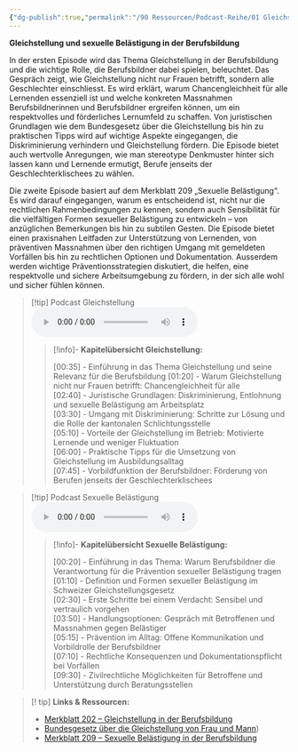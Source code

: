 ```yaml
---
{"dg-publish":true,"permalink":"/90 Ressourcen/Podcast-Reihe/01 Gleichstellung - Sexuelle Belästigung/"}
---
```


**Gleichstellung und sexuelle Belästigung in der Berufsbildung**

In der ersten Episode wird das Thema Gleichstellung in der Berufsbildung und die wichtige Rolle, die Berufsbildner dabei spielen, beleuchtet. Das Gespräch zeigt, wie Gleichstellung nicht nur Frauen betrifft, sondern alle Geschlechter einschliesst. Es wird erklärt, warum Chancengleichheit für alle Lernenden essenziell ist und welche konkreten Massnahmen Berufsbildnerinnen und Berufsbildner ergreifen können, um ein respektvolles und förderliches Lernumfeld zu schaffen. 
Von juristischen Grundlagen wie dem Bundesgesetz über die Gleichstellung bis hin zu praktischen Tipps wird auf wichtige Aspekte eingegangen, die Diskriminierung verhindern und Gleichstellung fördern. Die Episode bietet auch wertvolle Anregungen, wie man stereotype Denkmuster hinter sich lassen kann und Lernende ermutigt, Berufe jenseits der Geschlechterklischees zu wählen. 

Die zweite Episode basiert auf dem Merkblatt 209 „Sexuelle Belästigung“. Es wird darauf eingegangen, warum es entscheidend ist, nicht nur die rechtlichen Rahmenbedingungen zu kennen, sondern auch Sensibilität für die vielfältigen Formen sexueller Belästigung zu entwickeln – von anzüglichen Bemerkungen bis hin zu subtilen Gesten. Die Episode bietet einen praxisnahen Leitfaden zur Unterstützung von Lernenden, von präventiven Massnahmen über den richtigen Umgang mit gemeldeten Vorfällen bis hin zu rechtlichen Optionen und Dokumentation. Ausserdem werden wichtige Präventionsstrategien diskutiert, die helfen, eine respektvolle und sichere Arbeitsumgebung zu fördern, in der sich alle wohl und sicher fühlen können.


>[!tip] Podcast Gleichstellung 
><audio controls><source src="https://raw.githubusercontent.com/bbk-bbw/audio/main/podcast/BBK_MB_Gleichstellung.mp3" type="audio/mpeg">Your browser does not support the audio element.</audio>
>>[!info]- **Kapitelübersicht Gleichstellung:**
>>
>>[00:35] - Einführung in das Thema Gleichstellung und seine Relevanz für die Berufsbildung
>>[01:20] - Warum Gleichstellung nicht nur Frauen betrifft: Chancengleichheit für alle  
>>[02:40] - Juristische Grundlagen: Diskriminierung, Entlohnung und sexuelle Belästigung am Arbeitsplatz  
>>[03:30] - Umgang mit Diskriminierung: Schritte zur Lösung und die Rolle der kantonalen Schlichtungsstelle  
>>[05:10] - Vorteile der Gleichstellung im Betrieb: Motivierte Lernende und weniger Fluktuation  
>>[06:00] - Praktische Tipps für die Umsetzung von Gleichstellung im Ausbildungsalltag  
[07:45] - Vorbildfunktion der Berufsbildner: Förderung von Berufen jenseits der Geschlechterklischees

>[!tip] Podcast Sexuelle Belästigung 
><audio controls><source src="https://raw.githubusercontent.com/bbk-bbw/audio/main/podcast/BBK_MB_Sexuelle Belästigung.mp3" type="audio/mpeg">Your browser does not support the audio element.</audio>
>>[!info]- **Kapitelübersicht Sexuelle Belästigung:**
>>
>>[00:20] - Einführung in das Thema: Warum Berufsbildner die Verantwortung für die Prävention sexueller Belästigung tragen  
>>[01:10] - Definition und Formen sexueller Belästigung im Schweizer Gleichstellungsgesetz  
>>[02:30] - Erste Schritte bei einem Verdacht: Sensibel und vertraulich vorgehen  
>>[03:50] - Handlungsoptionen: Gespräch mit Betroffenen und Massnahmen gegen Belästiger  
>>[05:15] - Prävention im Alltag: Offene Kommunikation und Vorbildrolle der Berufsbildner  
>>[07:10] - Rechtliche Konsequenzen und Dokumentationspflicht bei Vorfällen  
>>[09:30] - Zivilrechtliche Möglichkeiten für Betroffene und Unterstützung durch Beratungsstellen

>[! tip] **Links & Ressourcen:**
>- [Merkblatt 202 – Gleichstellung in der Berufsbildung](https://www.berufsbildung.ch/de/dokumente/merkblatt-202-gleichstellung)
>- [Bundesgesetz über die Gleichstellung von Frau und Mann](https://www.fedlex.admin.ch/eli/cc/1996/1498_1498_1498/de))
>- [Merkblatt 209 – Sexuelle Belästigung in der Berufsbildung](https://www.berufsbildung.ch/de/dokumente/merkblatt-209-sexuelle-belaestigung)